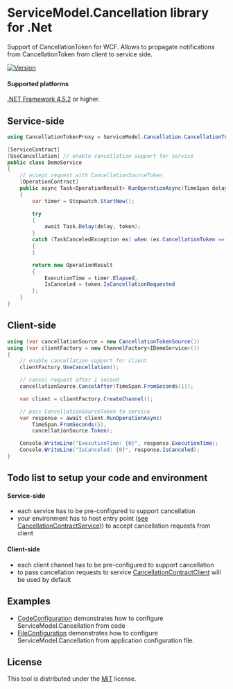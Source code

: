 # ServiceModel.Cancellation library for .Net 
Support of CancellationToken for WCF. Allows to propagate notifications from CancellationToken from client to service side.

[![Version](https://img.shields.io/nuget/v/ServiceModel.Cancellation.svg)](https://www.nuget.org/packages/ServiceModel.Cancellation)

#### Supported platforms
[.NET Framework 4.5.2](https://www.microsoft.com/en-us/download/details.aspx?id=42642) or higher.

## Service-side
```C#
using CancellationTokenProxy = ServiceModel.Cancellation.CancellationTokenProxy;

[ServiceContract]
[UseCancellation] // enable cancellation support for service
public class DemoService
{
    // accept request with CancellationSourceToken
    [OperationContract]
    public async Task<OperationResult> RunOperationAsync(TimeSpan delay, CancellationTokenProxy token)
    {
        var timer = Stopwatch.StartNew();

        try
        {
            await Task.Delay(delay, token);
        }
        catch (TaskCanceledException ex) when (ex.CancellationToken == token)
        {
        }

        return new OperationResult
        {
            ExecutionTime = timer.Elapsed,
            IsCanceled = token.IsCancellationRequested
        };
    }
}
```

## Client-side
```C#
using (var cancellationSource = new CancellationTokenSource())
using (var clientFactory = new ChannelFactory<IDemoService>())
{
    // enable cancellation support for client
    clientFactory.UseCancellation();

    // cancel request after 1 second
    cancellationSource.CancelAfter(TimeSpan.FromSeconds(1));

    var client = clientFactory.CreateChannel();

    // pass CancellationSourceToken to service
    var response = await client.RunOperationAsync(
        TimeSpan.FromSeconds(5),
        cancellationSource.Token);

    Console.WriteLine("ExecutionTime: {0}", response.ExecutionTime);
    Console.WriteLine("IsCanceled: {0}", response.IsCanceled);
}
```

## Todo list to setup your code and environment
#### Service-side
- each service has to be pre-configured to support cancellation
- your environment has to host entry point ([see CancellationContractService](https://github.com/max-ieremenko/ServiceModel.Cancellation/blob/master/Sources/ServiceModel.Cancellation/Service/CancellationContractService.cs))) to accept cancellation requests from client

#### Client-side
- each client channel has to be pre-configured to support cancellation
- to pass cancellation requests to service [CancellationContractClient](https://github.com/max-ieremenko/ServiceModel.Cancellation/blob/master/Sources/ServiceModel.Cancellation/Client/CancellationContractClient.cs) will be used by default

## Examples
- [CodeConfiguration](https://github.com/max-ieremenko/ServiceModel.Cancellation/blob/master/Sources/Examples/CodeConfiguration) demonstrates how to configure ServiceModel.Cancellation from code
- [FileConfiguration](https://github.com/max-ieremenko/ServiceModel.Cancellation/blob/master/Sources/Examples/FileConfiguration) demonstrates how to configure ServiceModel.Cancellation from application configuration file.

## License
This tool is distributed under the [MIT](https://github.com/max-ieremenko/ServiceModel.Cancellation/tree/master/LICENSE) license.
